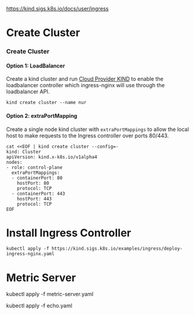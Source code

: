 https://kind.sigs.k8s.io/docs/user/ingress

# Create Cluster
### Create Cluster[](https://kind.sigs.k8s.io/docs/user/ingress#create-cluster)

#### Option 1: LoadBalancer[](https://kind.sigs.k8s.io/docs/user/ingress#option-1-loadbalancer)

Create a kind cluster and run [Cloud Provider KIND](https://kind.sigs.k8s.io/docs/user/loadbalancer/) to enable the loadbalancer controller which ingress-nginx will use through the loadbalancer API.
```
kind create cluster --name nur
```
#### Option 2: extraPortMapping[](https://kind.sigs.k8s.io/docs/user/ingress#option-2-extraportmapping)

Create a single node kind cluster with `extraPortMappings` to allow the local host to make requests to the Ingress controller over ports 80/443.
```
cat <<EOF | kind create cluster --config=-
kind: Cluster
apiVersion: kind.x-k8s.io/v1alpha4
nodes:
- role: control-plane
  extraPortMappings:
  - containerPort: 80
    hostPort: 80
    protocol: TCP
  - containerPort: 443
    hostPort: 443
    protocol: TCP
EOF
```
# Install Ingress Controller
```
kubectl apply -f https://kind.sigs.k8s.io/examples/ingress/deploy-ingress-nginx.yaml
```
# Metric Server

kubectl apply -f metric-server.yaml

kubectl apply -f echo.yaml
